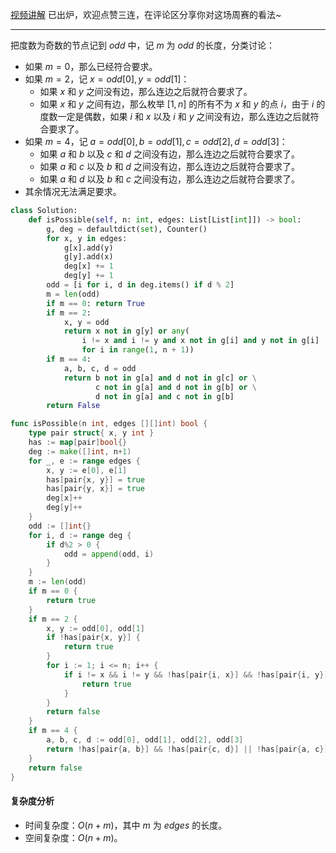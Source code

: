 [视频讲解](https://www.bilibili.com/video/BV1LW4y1T7if/) 已出炉，欢迎点赞三连，在评论区分享你对这场周赛的看法~

---

把度数为奇数的节点记到 $\textit{odd}$ 中，记 $m$ 为 $\textit{odd}$ 的长度，分类讨论：

- 如果 $m=0$，那么已经符合要求。
- 如果 $m=2$，记 $x=\textit{odd}[0],y=\textit{odd}[1]$：
    - 如果 $x$ 和 $y$ 之间没有边，那么连边之后就符合要求了。
    - 如果 $x$ 和 $y$ 之间有边，那么枚举 $[1,n]$ 的所有不为 $x$ 和 $y$ 的点 $i$，由于 $i$ 的度数一定是偶数，如果 $i$ 和 $x$ 以及 $i$ 和 $y$ 之间没有边，那么连边之后就符合要求了。
- 如果 $m=4$，记 $a=\textit{odd}[0],b=\textit{odd}[1],c=\textit{odd}[2],d=\textit{odd}[3]$：
    - 如果 $a$ 和 $b$ 以及 $c$ 和 $d$ 之间没有边，那么连边之后就符合要求了。
    - 如果 $a$ 和 $c$ 以及 $b$ 和 $d$ 之间没有边，那么连边之后就符合要求了。
    - 如果 $a$ 和 $d$ 以及 $b$ 和 $c$ 之间没有边，那么连边之后就符合要求了。
- 其余情况无法满足要求。

```py [sol1-Python3]
class Solution:
    def isPossible(self, n: int, edges: List[List[int]]) -> bool:
        g, deg = defaultdict(set), Counter()
        for x, y in edges:
            g[x].add(y)
            g[y].add(x)
            deg[x] += 1
            deg[y] += 1
        odd = [i for i, d in deg.items() if d % 2]
        m = len(odd)
        if m == 0: return True
        if m == 2:
            x, y = odd
            return x not in g[y] or any(
                i != x and i != y and x not in g[i] and y not in g[i]
                for i in range(1, n + 1))
        if m == 4:
            a, b, c, d = odd
            return b not in g[a] and d not in g[c] or \
                   c not in g[a] and d not in g[b] or \
                   d not in g[a] and c not in g[b]
        return False
```

```go [sol1-Go]
func isPossible(n int, edges [][]int) bool {
	type pair struct{ x, y int }
	has := map[pair]bool{}
	deg := make([]int, n+1)
	for _, e := range edges {
		x, y := e[0], e[1]
		has[pair{x, y}] = true
		has[pair{y, x}] = true
		deg[x]++
		deg[y]++
	}
	odd := []int{}
	for i, d := range deg {
		if d%2 > 0 {
			odd = append(odd, i)
		}
	}
	m := len(odd)
	if m == 0 {
		return true
	}
	if m == 2 {
		x, y := odd[0], odd[1]
		if !has[pair{x, y}] {
			return true
		}
		for i := 1; i <= n; i++ {
			if i != x && i != y && !has[pair{i, x}] && !has[pair{i, y}] {
				return true
			}
		}
		return false
	}
	if m == 4 {
		a, b, c, d := odd[0], odd[1], odd[2], odd[3]
		return !has[pair{a, b}] && !has[pair{c, d}] || !has[pair{a, c}] && !has[pair{b, d}] || !has[pair{a, d}] && !has[pair{b, c}]
	}
	return false
}
```

#### 复杂度分析

- 时间复杂度：$O(n+m)$，其中 $m$ 为 $\textit{edges}$ 的长度。
- 空间复杂度：$O(n+m)$。
